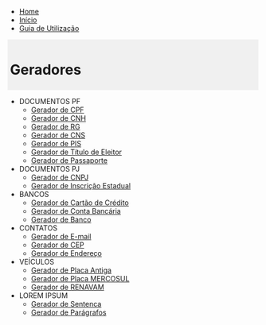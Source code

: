 * [Home](./?id=gerador-de-dados-fictícios-brasi "Gerador-BR - Home")
* [Início](inicio.md "Gerador-BR - Começar")
* [Guia de Utilização](guia-utilizacao.md "Gerador-BR - Guia de Utilização")

<div style="background-color: #f0f0f0; padding: 5px">
<h1>Geradores</h1>
</div>

* DOCUMENTOS PF
  * [Gerador de CPF](gerar/cpf.html "Gerador de CPF")
  * [Gerador de CNH](gerar/cnh.html "Gerador de CNH")
  * [Gerador de RG](gerar/rg.html "Gerador de RG")
  * [Gerador de CNS](gerar/cns.html "Gerador de Cartão Nacional Saúde")
  * [Gerador de PIS](gerar/pis.html "Gerador de PIS")
  * [Gerador de Título de Eleitor](gerar/tituloEleitor.html "Gerador de Título de Eleitor")
  * [Gerador de Passaporte](gerar/passaporte.html "Gerador de Passaporte")
* DOCUMENTOS PJ
  * [Gerador de CNPJ](gerar/cnpj.html "Gerador de CNPJ")
  * [Gerador de Inscrição Estadual](gerar/inscricaoEstadual.html "Gerador de Inscrição Estadual")
* BANCOS
  * [Gerador de Cartão de Crédito](gerar/cartaoCredito.html "Gerador de Cartão de Crédito")
  * [Gerador de Conta Bancária](gerar/contaBancaria.html "Gerador de Conta Bancária")
  * [Gerador de Banco](gerar/banco.html "Gerador de Banco")
* CONTATOS
  * [Gerador de E-mail](gerar/email.html "Gerador de email")
  * [Gerador de CEP](gerar/cep.html "Gerador de CEP")
  * [Gerador de Endereço](gerar/endereco.html "Gerador de Endereço")
* VEÍCULOS
  * [Gerador de Placa Antiga](gerar/placaAntiga.html "Gerador de Placa Antiga")
  * [Gerador de Placa MERCOSUL](gerar/placaMercosul.html "Gerador de Placa MERCOSUL")
  * [Gerador de RENAVAM](gerar/renavam.html "Gerador de RENAVAM")
* LOREM IPSUM
  * [Gerador de Sentenca](gerar/sentenca.html "Gerador de Sentença")
  * [Gerador de Parágrafos](gerar/paragrafo.html "Gerador de Parágrafo")
